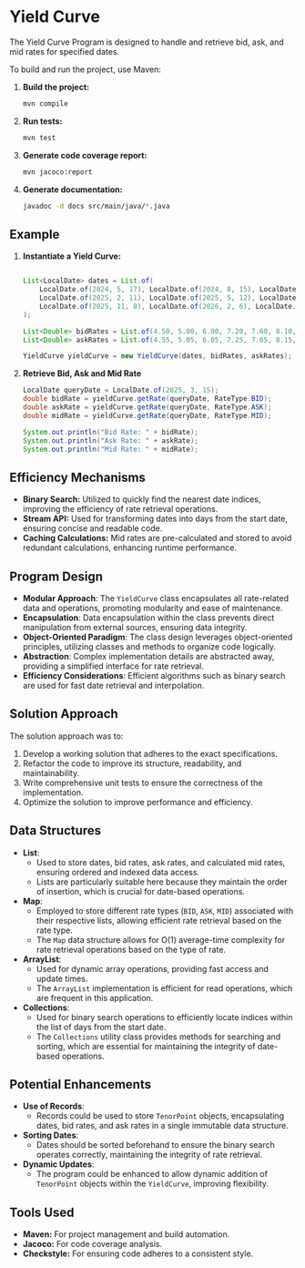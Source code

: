 # Yield Curve

The Yield Curve Program is designed to handle and retrieve bid, ask, and mid rates for specified dates.

To build and run the project, use Maven:

1. **Build the project:**

    ```sh
    mvn compile
    ```

2. **Run tests:**

    ```sh
    mvn test
    ```

3. **Generate code coverage report:**

    ```sh
    mvn jacoco:report
    ```
4. **Generate documentation:**

    ```sh
    javadoc -d docs src/main/java/*.java
    ```

## Example 

1. **Instantiate a Yield Curve:**

    ```java

    List<LocalDate> dates = List.of(
        LocalDate.of(2024, 5, 17), LocalDate.of(2024, 8, 15), LocalDate.of(2024, 11, 13),
        LocalDate.of(2025, 2, 11), LocalDate.of(2025, 5, 12), LocalDate.of(2025, 8, 10),
        LocalDate.of(2025, 11, 8), LocalDate.of(2026, 2, 6), LocalDate.of(2026, 5, 7)
    );

    List<Double> bidRates = List.of(4.50, 5.00, 6.00, 7.20, 7.60, 8.10, 9.00, 10.00, 11.30);
    List<Double> askRates = List.of(4.55, 5.05, 6.05, 7.25, 7.65, 8.15, 9.05, 10.05, 11.35);

    YieldCurve yieldCurve = new YieldCurve(dates, bidRates, askRates);
    ```

1. **Retrieve Bid, Ask and Mid Rate**
    ```java
    LocalDate queryDate = LocalDate.of(2025, 3, 15);
    double bidRate = yieldCurve.getRate(queryDate, RateType.BID);
    double askRate = yieldCurve.getRate(queryDate, RateType.ASK);
    double midRate = yieldCurve.getRate(queryDate, RateType.MID);

    System.out.println("Bid Rate: " + bidRate);
    System.out.println("Ask Rate: " + askRate);
    System.out.println("Mid Rate: " + midRate);    
    ```

## Efficiency Mechanisms

- **Binary Search:** Utilized to quickly find the nearest date indices, improving the efficiency of rate retrieval operations.
- **Stream API:** Used for transforming dates into days from the start date, ensuring concise and readable code.
- **Caching Calculations:** Mid rates are pre-calculated and stored to avoid redundant calculations, enhancing runtime performance.

## Program Design
- **Modular Approach**: The `YieldCurve` class encapsulates all rate-related data and operations, promoting modularity and ease of maintenance.
- **Encapsulation**: Data encapsulation within the class prevents direct manipulation from external sources, ensuring data integrity.
- **Object-Oriented Paradigm**: The class design leverages object-oriented principles, utilizing classes and methods to organize code logically.
- **Abstraction**: Complex implementation details are abstracted away, providing a simplified interface for rate retrieval.
- **Efficiency Considerations**: Efficient algorithms such as binary search are used for fast date retrieval and interpolation.

## Solution Approach

The solution approach was to:

1. Develop a working solution that adheres to the exact specifications.
2. Refactor the code to improve its structure, readability, and maintainability.
3. Write comprehensive unit tests to ensure the correctness of the implementation.
4. Optimize the solution to improve performance and efficiency.

## Data Structures
- **List**: 
  - Used to store dates, bid rates, ask rates, and calculated mid rates, ensuring ordered and indexed data access.
  - Lists are particularly suitable here because they maintain the order of insertion, which is crucial for date-based operations.
- **Map**: 
  - Employed to store different rate types (`BID`, `ASK`, `MID`) associated with their respective lists, allowing efficient rate retrieval based on the rate type.
  - The `Map` data structure allows for O(1) average-time complexity for rate retrieval operations based on the type of rate.
- **ArrayList**: 
  - Used for dynamic array operations, providing fast access and update times.
  - The `ArrayList` implementation is efficient for read operations, which are frequent in this application.
- **Collections**: 
  - Used for binary search operations to efficiently locate indices within the list of days from the start date.
  - The `Collections` utility class provides methods for searching and sorting, which are essential for maintaining the integrity of date-based operations.

## Potential Enhancements
- **Use of Records**: 
  - Records could be used to store `TenorPoint` objects, encapsulating dates, bid rates, and ask rates in a single immutable data structure.
- **Sorting Dates**: 
  - Dates should be sorted beforehand to ensure the binary search operates correctly, maintaining the integrity of rate retrieval.
- **Dynamic Updates**: 
  - The program could be enhanced to allow dynamic addition of `TenorPoint` objects within the `YieldCurve`, improving flexibility.

## Tools Used

- **Maven:** For project management and build automation.
- **Jacoco:** For code coverage analysis.
- **Checkstyle:** For ensuring code adheres to a consistent style.


